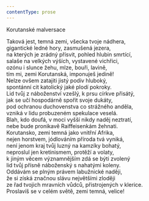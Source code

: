 ```yaml
---
contentType: prose
---
```


<section>

Korutanské malversace

Taková jest, temná zemi, všecka tvoje nádhera,  
gigantické ledné hory, zasmušená jezera,  
na kterých je zrádný přísvit, pohled hlubin smrtící,  
salaše na velkých výších, vystavené vichřici,  
ozónu i slunce žehu, mlze, bouři, lavině,  
tím mi, zemi Korutanská, imponuješ jedině!  
Nelze ovšem zatajiti jistý podiv hluboký,  
spontánní cit katolický jaké plodí pokroky.  
Lid tvůj z náboženství vzešlý, k prsu církve přisátý,  
jak se učí hospodárně spořit svoje dukáty,  
pod ochranou duchovenstva co strážného anděla,  
vzniká v lidu probuzeném spekulace veselá.  
Blah, kdo doufá, v moci vyšší nikdy naděj neztratí,  
nebe bude pronikavě Raiffeisenkám žehnati.  
Korutansko, zemi temná jako vnitřní Afrika,  
nejen horstvem, jódlováním příroda tvá vyniká,  
není jenom kraj tvůj luzný na kamzíky bohatý,  
neproslul jen kretinismem, protěží a volaty,  
k jiným věcem významnějším zdá se býti zvolený  
lid tvůj přísně náboženský s nahatými koleny.  
Oddávám se plným právem labužnické naději,  
že si získá značnou slávu největšími zloději  
ze řad tvojich mravních vůdců, přistrojených v klerice.  
Proslavíš se v celém světě, zemi temná, velice!

</section>
